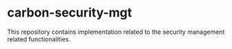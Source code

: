 # carbon-security-mgt
This repository contains implementation related to the security management related functionalities.
